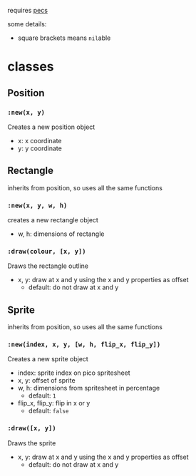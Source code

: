 
requires [pecs](https://github.com/jesstelford/pecs)

some details:
- square brackets means `nil`able

# classes

## Position

### `:new(x, y)`
Creates a new position object
- x: x coordinate
- y: y coordinate


## Rectangle
inherits from position, so uses all the same functions

### `:new(x, y, w, h)`
creates a new rectangle object
- w, h: dimensions of rectangle

### `:draw(colour, [x, y])`
Draws the rectangle outline
- x, y: draw at x and y using the x and y properties as offset
    - default: do not draw at x and y


## Sprite
inherits from position, so uses all the same functions

### `:new(index, x, y, [w, h, flip_x, flip_y])`
Creates a new sprite object
- index: sprite index on pico spritesheet
- x, y: offset of sprite
- w, h: dimensions from spritesheet in percentage
    - default: `1`
- flip_x, flip_y: flip in x or y
    - default: `false`

### `:draw([x, y])`
Draws the sprite
- x, y: draw at x and y using the x and y properties as offset
    - default: do not draw at x and y
